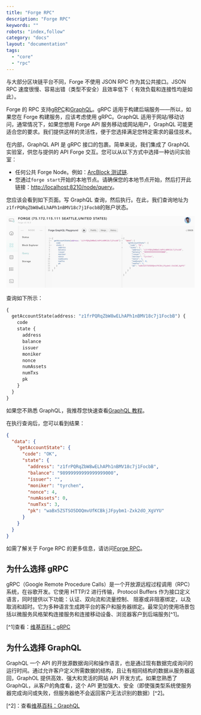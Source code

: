 ```yaml
---
title: "Forge RPC"
description: "Forge RPC"
keywords: ""
robots: "index,follow"
category: "docs"
layout: "documentation"
tags:
  - "core"
  - "rpc"
---
```


与大部分区块链平台不同，Forge 不使用 JSON RPC 作为其公共接口。JSON RPC 速度很慢、容易出错（类型不安全）且效率低下（ 有效负载和连接性均是如此）。

Forge 的 RPC 支持[gRPC](https://grpc.io/)和[GraphQL](https://graphql.org/)。gRPC 适用于构建后端服务——所以，如果您在 Forge 构建服务，应该考虑使用 gRPC。GraphQL 适用于网站/移动访问，通常情况下，如果您想用 Forge API 服务移动或网站用户，GraphQL 可能更适合您的要求。我们提供这样的灵活性，便于您选择满足您特定需求的最佳技术。

在内部，GraphQL API 是 gRPC 接口的包裹。简单来说，我们集成了 GraphQL 实验室，供您与提供的 API Forge 交互。您可以从以下方式中选择一种访问实验室：

- 任何公共 Forge Node。例如：[ArcBlock 测试链](http://abt-test.arcblock.co:8210/node/query).
- 您通过`forge start`开始的本地节点。请确保您的本地节点开始，然后打开此链接：[http://localhost:8210/node/query](http://localhost:8210/node/query)。

您应该会看到如下页面。写 GraphQL 查询，然后执行。在此，我们查询地址为`z1frPQRqZbW8wELhAPh1nBMV18c7j1FocbB`的账户状态。

![Forge GraphQL Playground](../../assets/images/forge_playground.jpg)

查询如下所示：

```graphql
{
  getAccountState(address: "z1frPQRqZbW8wELhAPh1nBMV18c7j1FocbB") {
    code
    state {
      address
      balance
      issuer
      moniker
      nonce
      numAssets
      numTxs
      pk
    }
  }
}
```

如果您不熟悉 GraphQL，我推荐您快速查看[GraphQL 教程](https://www.graphql.com/tutorials/)。

在执行查询后，您可以看到结果：

```json
{
  "data": {
    "getAccountState": {
      "code": "OK",
      "state": {
        "address": "z1frPQRqZbW8wELhAPh1nBMV18c7j1FocbB",
        "balance": "98999999999999999000",
        "issuer": "",
        "moniker": "tyrchen",
        "nonce": 4,
        "numAssets": 0,
        "numTxs": 3,
        "pk": "waBx5ZSTSO5DOQmvUfKCBkjJFpybm1-Zxk2dO_XgVYU"
      }
    }
  }
}
```

如需了解关于 Forge RPC 的更多信息，请访问[Forge RPC](../rpc/)。

## 为什么选择 gRPC

gRPC（Google Remote Procedure Calls）是一个开放源远程过程调用（RPC）系统，在谷歌开发。它使用 HTTP/2 进行传输，Protocol Buffers 作为接口定义语言，同时提供以下功能：认证、双向流和流量控制、 阻塞或非阻塞绑定，以及取消和超时。它为多种语言生成跨平台的客户和服务器绑定。最常见的使用场景包括以微服务风格架构连接服务和连接移动设备、浏览器客户到后端服务[^1]。

[^1]查看：[维基百科：gRPC](https://en.wikipedia.org/wiki/GRPC)

## 为什么选择 GraphQL

GraphQL 一个 API 的开放源数据询问和操作语言，也是通过现有数据完成询问的运行时间。通过允许客户定义所需数据的结构，且让有相同结构的数据从服务器返回，GraphOL 提供高效、强大和灵活的网站 API 开发方式。如果您熟悉了 GraphQL，从客户的角度看，这个 API 更加强大、安全（即使强类型系统使服务器完成询问或失败，但服务器绝不会返回客户无法识别的数据）[^2]。

[^2]：查看[维基百科：GraphQL](<[https://en.wikipedia.org/wiki/GRPC](https://en.wikipedia.org/wiki/GraphQL)>)

<!--stackedit_data:
eyJoaXN0b3J5IjpbLTEyNDY2MDA1NjYsLTE2ODM3NDY2MzgsNz
Y0MzY1MDIxLDE5MzY5OTk3NTQsLTE1OTMzNTY1MjAsMTk5MTg1
MDQ2OCwxNjY0MzA2OTc1XX0=
-->
